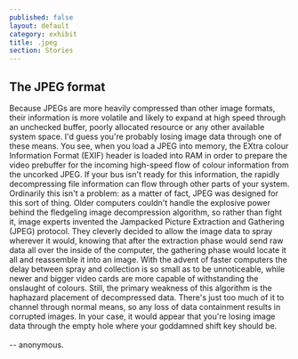 ```yaml
---
published: false
layout: default
category: exhibit
title: .jpeg
section: Stories
---
```


## The JPEG format

Because JPEGs are more heavily compressed than other image formats, their information is more volatile and likely to expand at high speed through an unchecked buffer, poorly allocated resource or any other available system space. I'd guess you're probably losing image data through one of these means.
You see, when you load a JPEG into memory, the EXtra colour Information Format (EXIF) header is loaded into RAM in order to prepare the video prebuffer for the incoming high-speed flow of colour information from the uncorked JPEG. If your bus isn't ready for this information, the rapidly decompressing file information can flow through other parts of your system.
Ordinarily this isn't a problem: as a matter of fact, JPEG was designed for this sort of thing. Older computers couldn't handle the explosive power behind the fledgeling image decompression algorithm, so rather than fight it, image experts invented the Jampacked Picture Extraction and Gathering (JPEG) protocol. They cleverly decided to allow the image data to spray wherever it would, knowing that after the extraction phase would send raw data all over the inside of the computer, the gathering phase would locate it all and reassemble it into an image. With the advent of faster computers the delay between spray and collection is so small as to be unnoticeable, while newer and bigger video cards are more capable of withstanding the onslaught of colours.
Still, the primary weakness of this algorithm is the haphazard placement of decompressed data. There's just too much of it to channel through normal means, so any loss of data containment results in corrupted images. In your case, it would appear that you're losing image data through the empty hole where your goddamned shift key should be.
<br><br>
-- anonymous.
